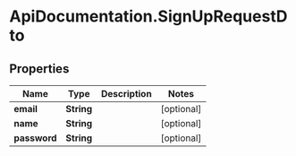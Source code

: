 # ApiDocumentation.SignUpRequestDto

## Properties

Name | Type | Description | Notes
------------ | ------------- | ------------- | -------------
**email** | **String** |  | [optional] 
**name** | **String** |  | [optional] 
**password** | **String** |  | [optional] 


